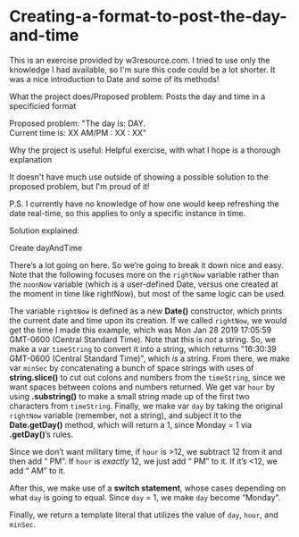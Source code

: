 # Creating-a-format-to-post-the-day-and-time
This is an exercise provided by w3resource.com. I tried to use only the knowledge I had available, so I'm sure this code could be a lot shorter. It was a nice introduction to Date and some of its methods!

What the project does/Proposed problem: Posts the day and time in a specificied format

Proposed problem: "The day is: DAY.  
Current time is: XX AM/PM : XX : XX"

Why the project is useful: Helpful exercise, with what I hope is a thorough explanation

It doesn't have much use outside of showing a possible solution to the proposed problem, but I'm proud of it!

P.S. I currently have no knowledge of how one would keep refreshing the date real-time, so this applies to only a specific instance in time.

Solution explained:

Create dayAndTime

There’s a lot going on here. So we’re going to break it down nice and easy. Note that the following focuses more on the `rightNow` variable rather than the `noonNow` variable (which is a user-defined Date, versus one created at the moment in time like rightNow), but most of the same logic can be used.

The variable `rightNow` is defined as a new <b>Date()</b> constructor, which prints the current date and time upon its creation. If we called `rightNow`, we would get the time I made this example, which was Mon Jan 28 2019 17:05:59 GMT-0600 (Central Standard Time). Note that this is <em>not</em> a string. So, we make a var `timeString` to convert it into a string, which returns "16:30:39 GMT-0600 (Central Standard Time)", which <em>is</em> a string. From there, we make var `minSec` by concatenating a bunch of space strings with uses of <b>string.slice()</b> to cut out colons and numbers from the `timeString`, since we want spaces between colons and numbers returned. We get var `hour` by using <b>.substring()</b> to make a small string made up of the first two characters from `timeString`. Finally, we make var `day` by taking the original `rightNow` variable (remember, not a string), and subject it to the <b>Date.getDay()</b> method, which will return a 1, since Monday = 1 via <b>.getDay()</b>’s rules. 

Since we don’t want military time, if `hour` is >12, we subtract 12 from it and then add “ PM”. If `hour` is <em>exactly</em> 12, we just add “ PM” to it. If it’s <12, we add “ AM” to it. 

After this, we make use of a <b>switch statement</b>, whose cases depending on what `day` is going to equal. Since `day` = 1, we make `day` become “Monday”.

Finally, we return a template literal that utilizes the value of `day`, `hour`, and `minSec`.
